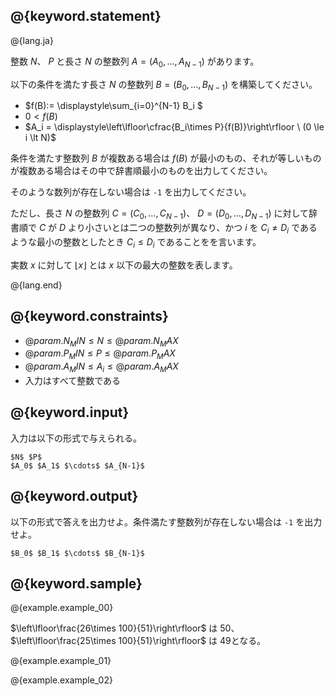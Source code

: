 ## @{keyword.statement}

@{lang.ja}

整数 $N$、 $P$  と長さ $N$ の整数列 $A=(A_0,\ldots,A_{N-1})$ があります。

以下の条件を満たす長さ $N$ の整数列 $B=(B_0,\ldots,B_{N-1})$ を構築してください。

- $f(B):= \displaystyle\sum_{i=0}^{N-1} B_i $
- $0 \lt f(B)$
- $A_i =  \displaystyle\left\lfloor\cfrac{B_i\times P}{f(B)}\right\rfloor  \ (0 \le i \lt N)$

条件を満たす整数列 $B$ が複数ある場合は $f(B)$ が最小のもの、それが等しいものが複数ある場合はその中で辞書順最小のものを出力してください。

そのような数列が存在しない場合は `-1` を出力してください。

ただし、長さ $N$ の整数列 $C=(C_0,\ldots,C_{N-1})$、 $D=(D_0,\ldots,D_{N-1})$ に対して辞書順で $C$ が $D$ より小さいとは二つの整数列が異なり、かつ $i$ を $C_i \neq D_i$ であるような最小の整数としたとき $C_i \le D_i$ であることをを言います。

実数 $x$ に対して $\lfloor x \rfloor$ とは $x$ 以下の最大の整数を表します。

@{lang.end}
## @{keyword.constraints}

- $@{param.N_MIN} \le N \le @{param.N_MAX}$
- $@{param.P_MIN} \le P \le @{param.P_MAX}$
- $@{param.A_MIN} \le A_i \le @{param.A_MAX}$ 
- 入力はすべて整数である

## @{keyword.input}

入力は以下の形式で与えられる。

```
$N$ $P$
$A_0$ $A_1$ $\cdots$ $A_{N-1}$
```

## @{keyword.output}

以下の形式で答えを出力せよ。条件満たす整数列が存在しない場合は `-1` を出力せよ。

```
$B_0$ $B_1$ $\cdots$ $B_{N-1}$
```

## @{keyword.sample}

@{example.example_00}

$\left\lfloor\frac{26\times 100}{51}\right\rfloor$ は $50$、 $\left\lfloor\frac{25\times 100}{51}\right\rfloor$ は $49$となる。

@{example.example_01}

@{example.example_02}
